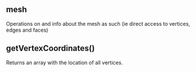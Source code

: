## mesh

Operations on and info about the mesh as such (ie direct access to vertices, edges and faces)

## getVertexCoordinates()

Returns an array with the location of all vertices.


